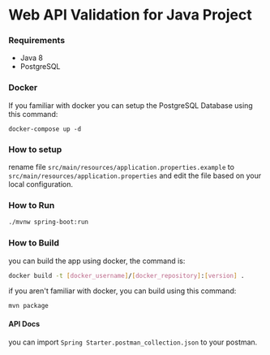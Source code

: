 # Web API Validation for Java Project

### Requirements
- Java 8
- PostgreSQL

### Docker
If you familiar with docker you can setup the PostgreSQL Database using this command:
```
docker-compose up -d
```

### How to setup
rename file `src/main/resources/application.properties.example` to `src/main/resources/application.properties` and edit the file based on your local configuration.

### How to Run
```bash
./mvnw spring-boot:run
```
### How to Build
you can build the app using docker, the command is:
```bash
docker build -t [docker_username]/[docker_repository]:[version] .
```
if you aren't familiar with docker, you can build using this command:
```
mvn package
```

#### API Docs
you can import `Spring Starter.postman_collection.json` to your postman.